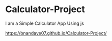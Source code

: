 # Calculator-Project
I am a Simple Calculator App Using js

https://bnandave07.github.io/Calculator-Project/
